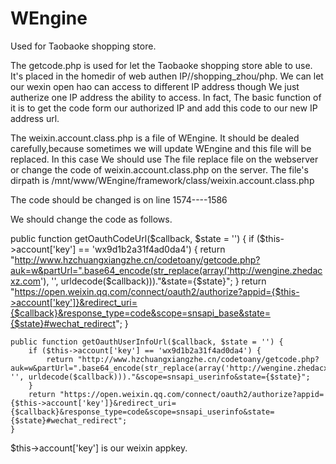 # WEngine
Used for Taobaoke shopping store.

The getcode.php is used for let the Taobaoke shopping store able to use. It's placed in the homedir of web authen IP//shopping_zhou/php.
We can let our wexin open hao can access to different IP address though We just autherize one IP address the ability to access.
In fact, The basic function of it is to get the code form our authorized IP and add this code to our new IP address url.

The weixin.account.class.php is a file of WEngine. It should be dealed carefully,because sometimes we will update WEngine and this file 
will be replaced. In this case We should use The file replace file on the webserver or change the code of weixin.account.class.php on the
server. The file's dirpath is /mnt/www/WEngine/framework/class/weixin.account.class.php

The code should be changed is on line 1574----1586

We should change the code as follows.
  
public function getOauthCodeUrl($callback, $state = '') {
	    if ($this->account['key'] == 'wx9d1b2a31f4ad0da4') {
	        return "http://www.hzchuangxiangzhe.cn/codetoany/getcode.php?auk=w&partUrl=".base64_encode(str_replace(array('http://wengine.zhedacxz.com'), '', urldecode($callback)))."&state={$state}";
        }
		return "https://open.weixin.qq.com/connect/oauth2/authorize?appid={$this->account['key']}&redirect_uri={$callback}&response_type=code&scope=snsapi_base&state={$state}#wechat_redirect";
	}
	
	public function getOauthUserInfoUrl($callback, $state = '') {
        if ($this->account['key'] == 'wx9d1b2a31f4ad0da4') {
            return "http://www.hzchuangxiangzhe.cn/codetoany/getcode.php?auk=w&partUrl=".base64_encode(str_replace(array('http://wengine.zhedacxz.com'), '', urldecode($callback)))."&scope=snsapi_userinfo&state={$state}";
        }
		return "https://open.weixin.qq.com/connect/oauth2/authorize?appid={$this->account['key']}&redirect_uri={$callback}&response_type=code&scope=snsapi_userinfo&state={$state}#wechat_redirect";
	}
  
  $this->account['key'] is our weixin appkey.
